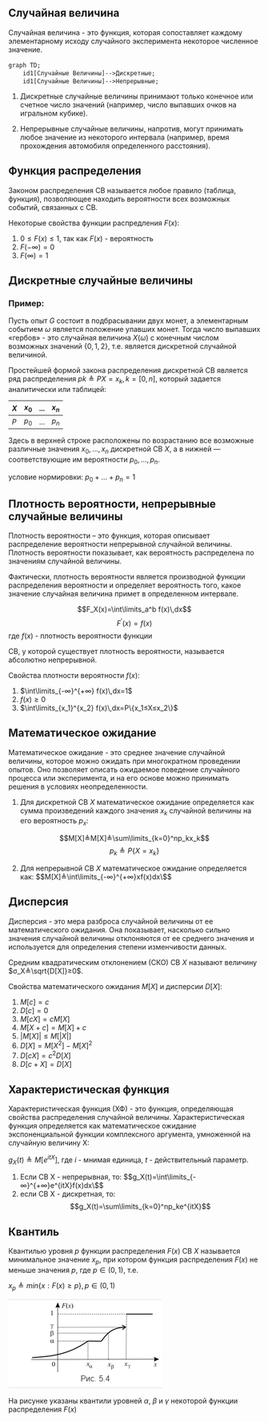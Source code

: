 ## Случайная величина

Случайная величина - это функция, которая сопоставляет каждому элементарному исходу случайного эксперимента некоторое численное значение.

```mermaid
graph TD;
    id1[Случайные Величины]-->Дискретные;
    id1[Случайные Величины]-->Непрерывные;
```
1. Дискретные случайные величины принимают только конечное или счетное число значений (например, число выпавших очков на игральном кубике).
   
2. Непрерывные случайные величины, напротив, могут принимать любое значение из некоторого интервала (например, время прохождения автомобиля определенного расстояния).

## Функция распределения
Законом распределения СВ называется любое правило (таблица, функция), позволяющее находить вероятности всех возможных событий, связанных с СВ.

Некоторые свойства функции распредления $F(x)$:

1. $0≤F(x)≤1$, так как $F(x)$ - вероятность
2. $F(−∞)=0$
3. $F(∞)=1$

## Дискретные случайные величины

### Пример:
Пусть опыт $G$ состоит в подбрасывании двух монет, а элементарным событием $ω$ является положение упавших монет. Тогда число выпавших «гербов» - это случайная величина $X(ω)$ с конечным числом возможных значений $\{0,1,2\}$, т.е. является дискретной случайной величиной.

Простейшей формой закона распределения дискретной СВ является ряд распределения $pk≜P{X=x_k}, k=[0,n]$, который задается аналитически или таблицей:

|$X$|$x_0$|$...$|$x_n$|
|-|-|-|-|
|$P$|$p_0$|$...$|$p_n$|

Здесь в верхней строке расположены по возрастанию все возможные различные значения $x_0,...,x_n$ дискретной СВ $X$, а в нижней — соответствующие им вероятности $p_0,...,p_n$.

условие нормировки:
$p_0+...+p_n=1$

## Плотность вероятности, непрерывные случайные величины
Плотность вероятности – это функция, которая описывает распределение вероятности непрерывной случайной величины. Плотность вероятности показывает, как вероятность распределена по значениям случайной величины. 

Фактически, плотность вероятности является производной функции распределения вероятности и определяет вероятность того, какое значение случайная величина примет в определенном интервале.

$$F_X(x)=\int\limits_a^b f(x)\,dx$$
$$F^\prime(x)=f(x)$$
где $f(x)$ - плотность вероятности функции

СВ, у которой существует плотность вероятности, называется абсолютно непрерывной.

Свойства плотности вероятности $f(x)$:
1. $\int\limits_{-∞}^{+∞} f(x)\,dx=1$
2. $f(x)≥0$
3. $\int\limits_{x_1}^{x_2} f(x)\,dx=P\{x_1≤X≤x_2\}$

## Математическое ожидание

Математическое ожидание - это среднее значение случайной величины, которое можно ожидать при многократном проведении опытов. Оно позволяет описать ожидаемое поведение случайного процесса или эксперимента, и на его основе можно принимать решения в условиях неопределенности.

1. Для дискретной СВ $X$ математическое ожидание определяется как сумма произведений каждого значения $x_k$ случайной величины на его вероятность $p_x$:

$$M[X]≜M[X]≜\sum\limits_{k=0}^np_kx_k$$
$$p_k≜P\{X=x_k\}$$

2. Для непрерывной СВ $X$ математическое ожидание определяется как:
$$M[X]≜\int\limits_{-∞}^{+∞}xf(x)dx\$$

## Дисперсия
Дисперсия - это мера разброса случайной величины от ее математического ожидания. Она показывает, насколько сильно значения случайной величины отклоняются от ее среднего значения и используется для определения степени изменчивости данных.

Средним квадратическим отклонением (СКО) СВ $X$ называют величину $σ_X≜\sqrt{D[X]}≥0$.

Свойства математического ожидания $M[X]$ и дисперсии $D[X]$:
1. $M[c]=c$
2. $D[c]=0$
3. $M[cX]=cM[X]$
4. $M[X+c]=M[X]+c$
5. $|M[X]|≤M[|X|]$
6. $D[X]=M[X^2]−M[X]^2$
7. $D[cX]=c^2D[X]$
8. $D[c+X]=D[X]$

## Характеристическая функция

Характеристическая функция (ХФ) - это функция, определяющая свойства распределения случайной величины. Характеристическая функция определяется как математическое ожидание экспоненциальной функции комплексного аргумента, умноженной на случайную величину X:

$g_X(t) ≜ M[e^{itX}]$, где $i$ - мнимая единица, $t$ - действительный параметр.

1. Если СВ X - непрерывная, то:
   $$g_X(t)=\int\limits_{-∞}^{+∞}e^{itX}f(x)dx\$$
2. если СВ X - дискретная, то:
   $$g_X(t)=\sum\limits_{k=0}^np_ke^{itX}$$

## Квантиль

Квантилью уровня $p$ функции распределения $F(x)$ СВ $X$ называется минимальное значение $x_p$, при котором функция распределения $F(x)$ не меньше значения $p$, где $p∈(0,1)$, т.е.

$x_p≜min\{x:F(x)≥p\},p∈(0,1)$

![что-то](/images/pic1.png)

На рисунке указаны квантили уровней $α$, $β$ и $γ$ некоторой функции распределения $F(x)$
